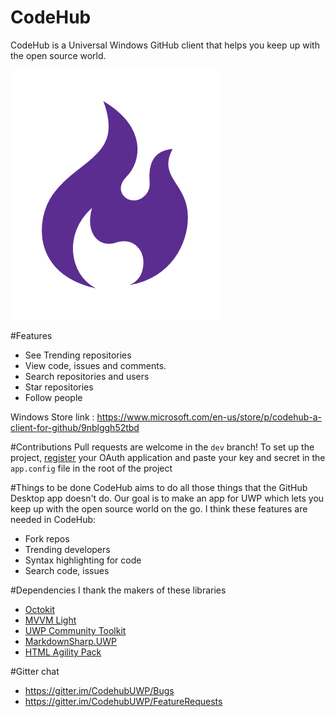# CodeHub
CodeHub is a Universal Windows GitHub client that helps you keep up with the open source world.

![codehub-logo](/CodeHub/Assets/Images/appLogoPurple.png?raw=true)

#Features
* See Trending repositories
* View code, issues and comments. 
* Search repositories and users
* Star repositories
* Follow people

Windows Store link : https://www.microsoft.com/en-us/store/p/codehub-a-client-for-github/9nblggh52tbd

#Contributions
Pull requests are welcome in the `dev` branch!
To set up the project, [register](https://github.com/settings/developers) your OAuth application and paste your key and secret in the 
`app.config` file in the root of the project

#Things to be done
CodeHub aims to do all those things that the GitHub Desktop app doesn't do. Our goal is to make an app for UWP which lets you keep up with the open source world on the go.
I think these features are needed in CodeHub:
* Fork repos
* Trending developers
* Syntax highlighting for code
* Search code, issues

#Dependencies
I thank the makers of these libraries
* [Octokit](https://github.com/octokit/octokit.net)
* [MVVM Light](https://www.nuget.org/packages/MvvmLightLibs/)
* [UWP Community Toolkit](https://github.com/Microsoft/UWPCommunityToolkit)
* [MarkdownSharp.UWP](https://www.nuget.org/packages/MarkdownSharp.UWP/)
* [HTML Agility Pack](https://www.nuget.org/packages/HtmlAgilityPack)

#Gitter chat
* https://gitter.im/CodehubUWP/Bugs
* https://gitter.im/CodehubUWP/FeatureRequests
